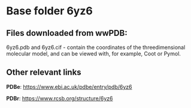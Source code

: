 # Base folder 6yz6

## Files downloaded from wwPDB:

6yz6.pdb and 6yz6.cif - contain the coordinates of the threedimensional molecular model, and can be viewed with, for example, Coot or Pymol.



## Other relevant links 
**PDBe**:  https://www.ebi.ac.uk/pdbe/entry/pdb/6yz6
 
**PDBr**: https://www.rcsb.org/structure/6yz6 
